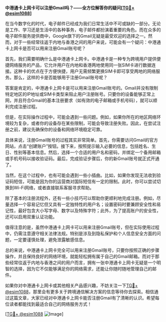 **中港通卡上网卡可以注册Gmail吗？——全方位解答你的疑问[[TG💪+ @esim1088](https://t.me/s/esim1088)]**

在当今数字化的时代，电子邮件已经成为我们日常生活中不可或缺的一部分。无论是工作、学习还是生活中的各种事务，电子邮件都扮演着重要的角色。而在众多的电子邮件服务提供商中，Google旗下的Gmail无疑是最受欢迎的选择之一。然而，对于一些经常往返于内地与香港之间的用户来说，可能会有一个疑问：中港通卡上网卡是否可以用来注册Gmail账号呢？

首先，我们需要明确什么是中港通卡上网卡。中港通卡是一种专为跨境用户提供便捷网络服务的产品，它允许用户在内地和香港两地使用同一张SIM卡进行数据连接。这种卡的优点在于方便快捷，用户无需频繁更换SIM卡即可享受两地的网络服务。那么，这样的卡是否能够用于注册Gmail账号呢？

答案是肯定的，中港通卡上网卡是可以用来注册Gmail账号的。Gmail并没有限制特定地区的IP地址或SIM卡类型来阻止用户注册账号。只要你的设备能够正常上网，并且符合Gmail的基本注册要求（如有效的电子邮箱或手机号码），就可以顺利完成注册过程。

但是，在实际操作过程中，可能会遇到一些问题。例如，如果你所在的地区网络环境较为复杂，或者你的设备存在某些限制，可能会导致注册失败。因此，在尝试注册之前，建议先确保你的设备和网络环境稳定可靠。

具体来说，注册Gmail账号的过程其实非常简单。首先，你需要访问Gmail的官方网站，点击“创建账户”按钮。接下来，按照提示输入必要的信息，包括姓名、生日、性别等基本信息。然后，选择一个合适的用户名和密码，并绑定一个备用邮箱或手机号码以接收验证码。最后，完成验证步骤后，你的新Gmail账号就正式开通了。

当然，在这个过程中，也有可能会遇到一些小插曲。比如，如果你发现无法收到验证码短信，可能是因为你的运营商对国际短信有一定的限制。此时，你可以尝试切换到Wi-Fi网络，或者直接联系客服寻求帮助。

除了基本的注册流程外，还有一些小技巧可以帮助你更顺利地完成注册。例如，尽量选择一个容易记忆但又具有一定独特性的用户名；设置密码时要兼顾安全性和易记性，最好包含大小写字母、数字以及特殊字符；此外，为了提高账户的安全性，还可以启用双重认证功能。

值得注意的是，虽然中港通卡上网卡可以用来注册Gmail账号，但在实际使用过程中，仍需注意遵守相关法律法规。特别是涉及到隐私保护和个人信息安全方面的问题，一定要谨慎处理，避免泄露敏感信息。

总的来说，中港通卡上网卡完全可以用来注册Gmail账号，只要你按照正确的步骤操作，并且保持良好的网络环境，就能轻松拥有属于自己的Gmail邮箱。而对于那些经常往返于内地与香港之间的用户而言，拥有一张中港通卡上网卡无疑是一个明智的选择，因为它不仅能够满足你的网络需求，还能让你随时随地管理自己的邮件。

如果你对中港通卡上网卡或其他相关产品感兴趣，不妨关注一下[TG💪+ @esim1088](https://t.me/s/esim1088)，那里会有更多关于跨境通信解决方案的信息等待你去探索。相信通过这篇文章，大家已经对中港通卡上网卡能否注册Gmail有了清晰的认识。希望每位读者都能找到最适合自己的网络服务方式！

[[TG💪+ @esim1088](https://t.me/s/esim1088) ![Image](https://i.postimg.cc/4NQfJmqS/Snipaste-2025-05-13-00-14-12.png)]
